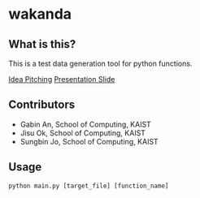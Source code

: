 # wakanda

## What is this?
This is a test data generation tool for python functions.

[Idea Pitching](https://docs.google.com/presentation/d/1dwXjVG7EZPdVwyf-Sq6OzR8X9T0t5ikjcxqLYsk4RAQ/edit?usp=sharing)
[Presentation Slide](https://docs.google.com/presentation/d/1iRmCP_75RIqYQPrPJanCdP1vM58Z6dy_SdoepdzB-ec/edit?usp=sharing)

## Contributors
- Gabin An, School of Computing, KAIST
- Jisu Ok, School of Computing, KAIST
- Sungbin Jo, School of Computing, KAIST

## Usage

```
python main.py [target_file] [function_name]
```
